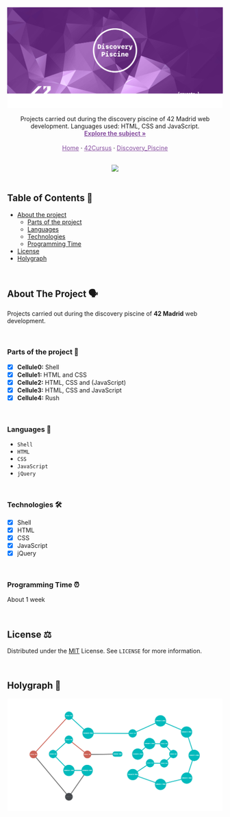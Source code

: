 <!-- PROJECT LOGO -->
<br />
<p align="center">
  <a href="https://elearning.intra.42.fr/assets/42_logo-7dfc9110a5319a308863b96bda33cea995046d1731cebb735e41b16255106c12.svg">
    <img src="images/Discovery_Cover.png" alt="discoveryCover">
  </a>

  <p align="center">
    Projects carried out during the discovery piscine of 42 Madrid web development. Languages used: HTML, CSS and JavaScript.
    <br />
    <a style="color:#874EA0" href="https://cdn.intra.42.fr/pdf/pdf/28462/es.subject.pdf"><strong>Explore the subject »</strong></a>
    <br />
    <br />
     <a style="color:#874EA0" href="https://github.com/raqelcb">Home</a>
    ·
    <a style="color:#874EA0" href="https://github.com/raqelcb/42cursus">42Cursus</a>
    ·
    <a style="color:#874EA0" href="https://github.com/raqelcb/discovery_piscine">Discovery_Piscine</a>
  </p>
</p>

<br>

<center>
  <img src="https://badge42.vercel.app/api/v2/cl2hcosph023109mprtoo9c0w/stats?cursusId=3&coalitionId=piscine"> </a>
  
</center>

<br>

<!-- TABLE OF CONTENTS -->
## Table of Contents 📑

- [About the project](#about-the-project)
  * [Parts of the project](#parts-of-the-project)
  * [Languages](#languages)
  * [Technologies](#technologies)
  * [Programming Time](#programming-time)
- [License](#license)
- [Holygraph](#holygraph)

<br>

<!-- ABOUT THE PROJECT -->
## About The Project 🗣️

<!-- [![Product Name Screen Shot][product-screenshot]](https://example.com) -->
Projects carried out during the discovery piscine of **42 Madrid** web development. 

<br>

### Parts of the project 🧩

* [x] **Cellule0:** Shell
* [x] **Cellule1:** HTML and CSS
* [x] **Cellule2:** HTML, CSS and (JavaScript)
* [x] **Cellule3:** HTML, CSS and JavaScript
* [x] **Cellule4:** Rush

<br>

### Languages 👅

* `Shell`
* `HTML`
* `CSS`
* `JavaScript`
* `jQuery`

<br>

### Technologies 🛠

* [x] Shell
* [x] HTML
* [x] CSS
* [x] JavaScript
* [x] jQuery

<br>

### Programming Time ⏰
About 1 week

<br>

<!--LICENSE -->
## License ⚖️

Distributed under the [MIT](https://choosealicense.com/licenses/mit/) License. See `LICENSE` for more information.

<br>

## Holygraph 🌌
![42's discovery](images/discovery_piscine.png)
<!-- ACKNOWLEDGEMENTS
## Acknowledgements

* [](pcosta-)
* []()
* []() -->

